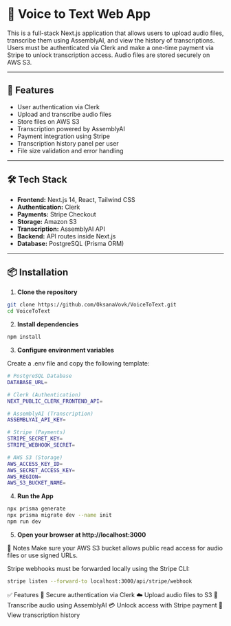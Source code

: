 # 🎤 Voice to Text Web App

This is a full-stack Next.js application that allows users to upload audio files, transcribe them using AssemblyAI, and view the history of transcriptions. Users must be authenticated via Clerk and make a one-time payment via Stripe to unlock transcription access. Audio files are stored securely on AWS S3.

---

## 🚀 Features

- User authentication via Clerk
- Upload and transcribe audio files
- Store files on AWS S3
- Transcription powered by AssemblyAI
- Payment integration using Stripe
- Transcription history panel per user
- File size validation and error handling

---

## 🛠️ Tech Stack

- **Frontend:** Next.js 14, React, Tailwind CSS
- **Authentication:** Clerk
- **Payments:** Stripe Checkout
- **Storage:** Amazon S3
- **Transcription:** AssemblyAI API
- **Backend:** API routes inside Next.js
- **Database:** PostgreSQL (Prisma ORM)

---

## 📦 Installation

1. **Clone the repository**

```bash
git clone https://github.com/OksanaVovk/VoiceToText.git
cd VoiceToText
```

2. **Install dependencies**

```bash
npm install
```

3. **Configure environment variables**

Create a .env file and copy the following template:

```bash
# PostgreSQL Database
DATABASE_URL=

# Clerk (Authentication)
NEXT_PUBLIC_CLERK_FRONTEND_API=

# AssemblyAI (Transcription)
ASSEMBLYAI_API_KEY=

# Stripe (Payments)
STRIPE_SECRET_KEY=
STRIPE_WEBHOOK_SECRET=

# AWS S3 (Storage)
AWS_ACCESS_KEY_ID=
AWS_SECRET_ACCESS_KEY=
AWS_REGION=
AWS_S3_BUCKET_NAME=

```

4. **Run the App**

```bash
npx prisma generate
npx prisma migrate dev --name init
npm run dev
```

5. **Open your browser at http://localhost:3000**

🧪 Notes
Make sure your AWS S3 bucket allows public read access for audio files or use signed URLs.

Stripe webhooks must be forwarded locally using the Stripe CLI:

```bash
stripe listen --forward-to localhost:3000/api/stripe/webhook
```

✅ Features
🔐 Secure authentication via Clerk
☁️ Upload audio files to S3
🧠 Transcribe audio using AssemblyAI
💳 Unlock access with Stripe payment
📜 View transcription history
